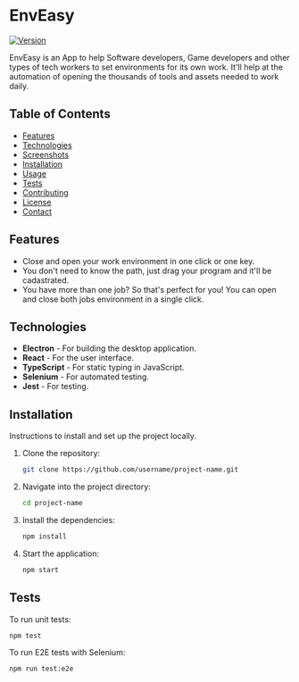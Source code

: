 # EnvEasy

[![Version](https://img.shields.io/badge/version-1.0.0-brightgreen)](https://semver.org/)

<!-- [![License](https://img.shields.io/badge/license-MIT-blue)](LICENSE) -->

EnvEasy is an App to help Software developers, Game developers and other types of tech workers to set environments for its own work. It'll help at the automation of opening the thousands of tools and assets needed to work daily.

## Table of Contents

- [Features](#features)
- [Technologies](#technologies)
- [Screenshots](#screenshots)
- [Installation](#installation)
- [Usage](#usage)
- [Tests](#tests)
- [Contributing](#contributing)
- [License](#license)
- [Contact](#contact)

## Features

- Close and open your work environment in one click or one key.
- You don't need to know the path, just drag your program and it'll be cadastrated.
- You have more than one job? So that's perfect for you! You can open and close both jobs environment in a single click.

## Technologies

- **Electron** - For building the desktop application.
- **React** - For the user interface.
- **TypeScript** - For static typing in JavaScript.
- **Selenium** - For automated testing.
- **Jest** - For testing.

<!-- ## Screenshots -->

<!-- ![Description of the image](url-to-image) -->

## Installation

Instructions to install and set up the project locally.

1. Clone the repository:
   ```bash
   git clone https://github.com/username/project-name.git
   ```
2. Navigate into the project directory:

   ```bash
   cd project-name
   ```

3. Install the dependencies:

   ```bash
   npm install
   ```

4. Start the application:
   ```bash
   npm start
   ```

## Tests

To run unit tests:

```bash
npm test
```

To run E2E tests with Selenium:

```bash
npm run test:e2e
```

